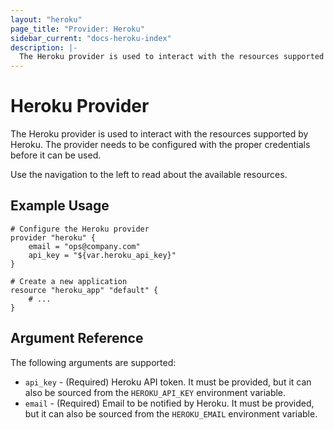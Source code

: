 ```yaml
---
layout: "heroku"
page_title: "Provider: Heroku"
sidebar_current: "docs-heroku-index"
description: |-
  The Heroku provider is used to interact with the resources supported by Heroku. The provider needs to be configured with the proper credentials before it can be used.
---
```


# Heroku Provider

The Heroku provider is used to interact with the
resources supported by Heroku. The provider needs to be configured
with the proper credentials before it can be used.

Use the navigation to the left to read about the available resources.

## Example Usage

```
# Configure the Heroku provider
provider "heroku" {
    email = "ops@company.com"
	api_key = "${var.heroku_api_key}"
}

# Create a new application
resource "heroku_app" "default" {
    # ...
}
```

## Argument Reference

The following arguments are supported:

* `api_key` - (Required) Heroku API token. It must be provided, but it can also
  be sourced from the `HEROKU_API_KEY` environment variable.
* `email` - (Required) Email to be notified by Heroku. It must be provided, but
  it can also be sourced from the `HEROKU_EMAIL` environment variable.


